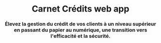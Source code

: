 <p align="center">
  <h1 align="center">Carnet Crédits web app</h1>

  <h3 align="center">
    Élevez la gestion du crédit de vos clients à un niveau supérieur en passant du papier au numérique, une transition vers l'efficacité et la sécurité.
    <br/>
    <br/>
  </h3>
</p>
